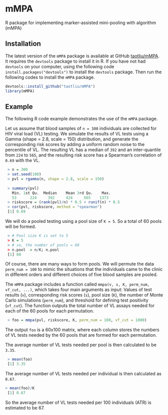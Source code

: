 # mMPA
R package for implementing marker-assisted mini-pooling with algorithm (mMPA)

## Installation 

The latest version of the `mMPA` package is available at GitHub [taotliu/mMPA](http://github.com/taotliu/mMPA). It requires the `devtools` package to install it in R. If you have not had `devtools` on your computer, using the following code  `install.packages("devtools")` to install the `devtools` package. Then run the following codes to install the `mMPA` package. 

```R
devtools::install_github("taotliu/mMPA")
library(mMPA)
```

## Example 

The following R code example demonstrates the use of the `mMPA` package. 

Let us assume that blood samples of `n = 300` individuals are collected for HIV viral load (VL) testing. We simulate the results of VL tests using a Gamma (shape = 2.8, scale = 150) distribution, and generate the corresponding risk scores by adding a uniform random noise to the percentile of VL. The resulting VL has a median of `392` and an inter-quantile from `224` to `565`, and the resulting risk score has a Spearman’s correlation of `0.69` with the VL. 

```R
 > n = 300
 > set.seed(100)
 > pvl = rgamma(n, shape = 2.8, scale = 150)
 
 > summary(pvl)
   Min. 1st Qu.  Median    Mean 3rd Qu.    Max.
   53      224     392     424     565    1373
 > riskscore = (rank(pvl)/n) * 0.5 + runif(n) * 0.5
 > cor(pvl, riskscore, method = "spearman")
 [1] 0.69
```

We will do a pooled testing using a pool size of `K = 5`. So a total of 60 pools will be formed. 
```R
 > # Pool size K is set to 5
 > K = 5
 > # so, the number of pools = 60
 > n.pool  = n/K; n.pool
 [1] 60
``` 
Of course, there are many ways to form pools. We will permute the data `perm_num = 100` to mimic the situations that the individuals came to the clinic in different orders and different choices of five blood samples are pooled. 

The `mMPA` package includes a function called `mmpa(v, s, K, perm_num, vf_cut, ...)`, which takes four main arguments as input: Values of test results (`v`), corresponding risk scores (`s`), pool size (`K`), the number of Monte Carlo simulations (`perm_num`), and threshold for defining test positivity (`vf_cut`).  The function outputs the total number of VL assays needed for each of the 60 pools for each permutation. 

```R
 > foo = mmpa(pvl, riskscore, K, perm_num = 100, vf_cut = 1000)
```
 
The output `foo` is a 60x100 matrix, where each column stores the numbers of VL tests needed by the 60 pools that are formed for each permutation. 

The average number of VL tests needed per pool is then calculated to be `3.35`. 

```R
 > mean(foo)
 [1] 3.35
```

The average number of VL tests needed per individual is then calculated as `0.67`.
```R
> mean(foo)/K
 [1] 0.67
``` 
So the average number of VL tests needed per 100 individuals (ATR) is estimated to be 67.  



